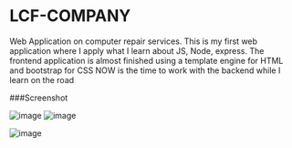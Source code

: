 # LCF-COMPANY
Web Application on computer repair services.
This is my first web application where I apply what I learn about JS, Node, express.
The frontend application is almost finished using a template engine for HTML and bootstrap for CSS
NOW is the time to work with the backend while I learn on the road

###Screenshot

![image](https://user-images.githubusercontent.com/52179030/71326872-1a895d80-24d7-11ea-88aa-b84866379117.png)
![image](https://user-images.githubusercontent.com/52179030/71326882-3987ef80-24d7-11ea-9ac7-0e044fe9b3c6.png)

![image](https://user-images.githubusercontent.com/52179030/71326843-cbdbc380-24d6-11ea-8f17-895bc2a6f039.png)

